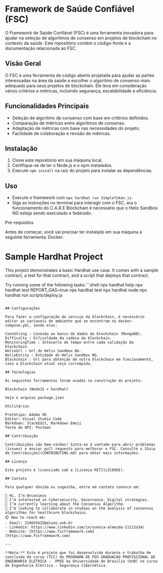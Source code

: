 # Framework de Saúde Confiável (FSC)


O Framework de Saúde Confiável (FSC) é uma ferramenta inovadora para ajudar na seleção de algoritmos de consenso em projetos de blockchain no contexto da saúde. Este repositório contém o código-fonte e a documentação relacionada ao FSC.

## Visão Geral

O FSC é uma ferramenta de código aberto projetada para ajudar as partes interessadas na área da saúde a escolher o algoritmo de consenso mais adequado para seus projetos de blockchain. Ele leva em consideração vários critérios e métricas, incluindo segurança, escalabilidade e eficiência.

## Funcionalidades Principais

- Seleção de algoritmo de consenso com base em critérios definidos.
- Comparação de métricas entre algoritmos de consenso.
- Adaptação de métricas com base nas necessidades do projeto.
- Facilidade de colaboração e revisão de métricas.

## Instalação

1. Clone este repositório em sua máquina local.
2. Certifique-se de ter o Node.js e o npm instalados.
3. Execute `npm install` na raiz do projeto para instalar as dependências.

## Uso

- Execute o framework com `npx hardhat run SimpleToken.js`.
- Siga as instruções no terminal para interagir com o FSC.
ara o funcionamento do C.A.R.E Blockchain é necessário que o Helix Sandbox NG esteja sendo executado e federado.

Pré-requisitos

Antes de começar, você vai precisar ter instalado em sua máquina a seguinte ferramenta: Docker.


# Sample Hardhat Project

This project demonstrates a basic Hardhat use case. It comes with a sample contract, a test for that contract, and a script that deploys that contract.

Try running some of the following tasks:```shell
npx hardhat help
npx hardhat test
REPORT_GAS=true npx hardhat test
npx hardhat node
npx hardhat run scripts/deploy.js
```

## Configurações

Para fazer a configuração do serviço da blockchain, é necessário editar as variaveis de ambiente que se encontram no docker-compose.yml, sendo elas:

ConnString : Conexão ao banco de dados da blockchain (MongoDB).
Difficulty : Dificuldade da cadeia da blockchain.
MonitoringTime : Intevarlo de tempo entre cada validação da blockchain.
HelixUrl : Url do Helix Sandbox NG.
HelixEntity : Entidade do Helix Sandbox NG.
Blockchain : Url para obtenção de outra blockchain em funcionamento, caso a blockchain atual seja corrompida.

## Tecnologias

As seguintes ferramentas foram usadas na construção do projeto:

Blockchain (NodeJS + hardhat)

Veja o arquivo package.json

Utilitários

Protótipo: Adobe XD
Editor: Visual Studio Code
Markdown: StackEdit, Markdown Emoji
Teste de API: Postman

## Contribuição

Contribuições são bem-vindas! Sinta-se à vontade para abrir problemas (issues) e enviar pull requests para melhorar o FSC. Consulte o [Guia de Contribuição](CONTRIBUTING.md) para obter mais informações.

## Licença

Este projeto é licenciado sob a [Licença MIT](LICENSE).

## Contato

Para qualquer dúvida ou sugestão, entre em contato conosco em:

👋 Hi, I’m @vcanieus
👀 I’m interested in Cybersecurity, Governance, Digital strategies.
🌱 I’m currently learning about the Consensus Algorithm.
💞️ I’m looking to collaborate in studies on the analysis of consensus algorithms for healthcare blockchains.
📫 How to reach me: 
- Email: 210035625@aluno.unb.br
- Linkedin: https://www.linkedin.com/in/suenia-almeida-11113a34/
- Website: [https://www.fscframework.com](https://www.fscframework.com)

---

**Nota:** Este é projeto que foi desenvolvido durante o trabalho de conclusão de curso (TCC) do PROGRAMA DE POS GRADUACAO PROFISSIONAL DE ENGENHARIA ELETRICA -  PPEE da Universidade de Brasilia (UnB) no curso de Engenharia Elétrica - Segurança Cibernética.
